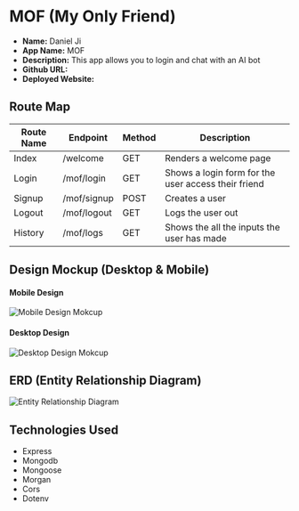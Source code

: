 # MOF (My Only Friend)

- **Name:** Daniel Ji
- **App Name:** MOF
- **Description:** This app allows you to login and chat with an AI bot
- **Github URL:** 
- **Deployed Website:** 


## Route Map
| Route Name | Endpoint | Method | Description |
| -----------| ---------| -------| ------------|
| Index | /welcome | GET | Renders a welcome page |
| Login | /mof/login | GET | Shows a login form for the user access their friend |
| Signup | /mof/signup | POST | Creates a user |
| Logout | /mof/logout | GET | Logs the user out |
| History | /mof/logs | GET | Shows the all the inputs the user has made |


## Design Mockup (Desktop & Mobile)

#### Mobile Design
![Mobile Design Mokcup](https://i.imgur.com/E2L9TWH.png)

#### Desktop Design
![Desktop Design Mokcup](https://i.imgur.com/FR4hThu.png)


## ERD (Entity Relationship Diagram)
![Entity Relationship Diagram](https://i.imgur.com/SpXm7H6.png)


## Technologies Used
- Express
- Mongodb
- Mongoose
- Morgan
- Cors
- Dotenv